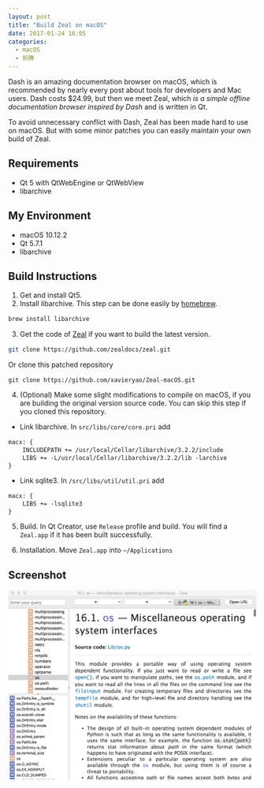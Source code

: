 ```yaml
---
layout: post
title: "Build Zeal on macOS"
date: 2017-01-24 16:05
categories:
  - macOS
  - 折腾
---
```


Dash is an amazing documentation browser on macOS, which is recommended by nearly every post about tools for developers and Mac users. Dash costs $24.99, but then we meet Zeal, which *is a simple offline documentation browser inspired by Dash* and is written in Qt.

To avoid unnecessary conflict with Dash, Zeal has been made hard to use on macOS. But with some minor patches you can easily maintain your own build of Zeal.

## Requirements   
 - Qt 5 with QtWebEngine or QtWebView
 - libarchive

## My Environment
 - macOS 10.12.2
 - Qt 5.7.1
 - libarchive

## Build Instructions
 1. Get and install Qt5.
 2. Install libarchive. This step can be done easily by [homebrew](http://brew.sh).
 ```bash
 brew install libarchive
 ```
 3. Get the code of [Zeal](https://github.com/zealdocs/zeal) if you want to build the latest version.
 ```bash
 git clone https://github.com/zealdocs/zeal.git
 ```
Or clone this patched repository
```
git clone https://github.com/xavieryao/Zeal-macOS.git
```
 4. (Optional) Make some slight modifications to compile on macOS, if you are building the original version source code. You can skip this step if you cloned this repository.

  * Link libarchive. In `src/libs/core/core.pri` add
  ```
  macx: {
      INCLUDEPATH += /usr/local/Cellar/libarchive/3.2.2/include
      LIBS += -L/usr/local/Cellar/libarchive/3.2.2/lib -larchive
  }
  ```
  * Link sqlite3. In `/src/libs/util/util.pri` add
  ```
  macx: {
      LIBS += -lsqlite3
  }
  ```

5. Build. In Qt Creator, use `Release` profile and build. You will find a `Zeal.app` if it has been built successfully.

6. Installation. Move `Zeal.app` into `~/Applications`

## Screenshot
![](/assets/img/2017/zeal_01.png)
